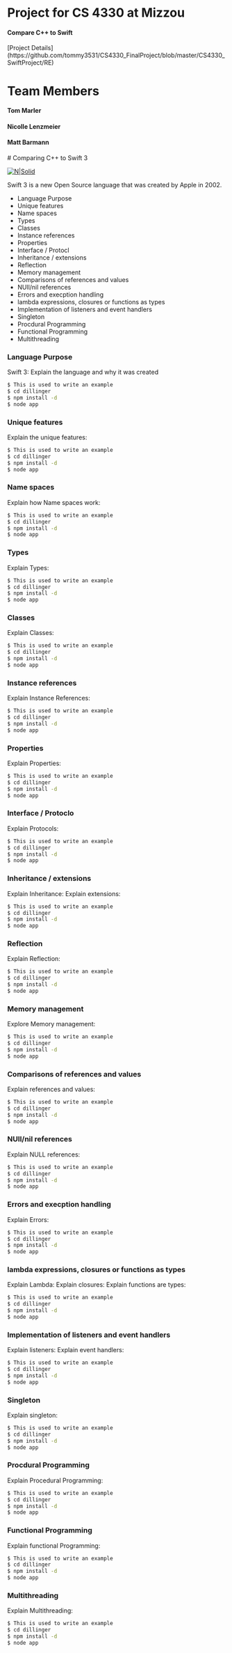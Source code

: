 <h1> Project for CS 4330 at Mizzou </h1>
<h4>Compare C++ to Swift </h4>
[Project Details](https://github.com/tommy3531/CS4330_FinalProject/blob/master/CS4330_SwiftProject/RE)
<h1> Team Members</h1>
<h4> Tom Marler </h4>
<h4> Nicolle Lenzmeier</h4>
<h4> Matt Barmann</h4>
# Comparing C++ to Swift 3

[![N|Solid](https://cldup.com/dTxpPi9lDf.thumb.png)](https://nodesource.com/products/nsolid)

Swift 3 is a new Open Source language that was created by Apple in 2002.

  - Language Purpose
  - Unique features
  - Name spaces
  - Types
  - Classes
  - Instance references
  - Properties
  - Interface / Protocl
  - Inheritance / extensions
  - Reflection
  - Memory management
  - Comparisons of references and values
  - NUll/nil references
  - Errors and execption handling
  - lambda expressions, closures or functions as types
  - Implementation of listeners and event handlers
  - Singleton
  - Procdural Programming
  - Functional Programming
  - Multithreading

### Language Purpose
Swift 3: Explain the language and why it was created
```sh
$ This is used to write an example
$ cd dillinger
$ npm install -d
$ node app
```
### Unique features
Explain the unique features: 
```sh
$ This is used to write an example
$ cd dillinger
$ npm install -d
$ node app
```
### Name spaces
Explain how Name spaces work: 
```sh
$ This is used to write an example
$ cd dillinger
$ npm install -d
$ node app
```
### Types
Explain Types: 
```sh
$ This is used to write an example
$ cd dillinger
$ npm install -d
$ node app
```
### Classes
Explain Classes: 
```sh
$ This is used to write an example
$ cd dillinger
$ npm install -d
$ node app
```
### Instance references
Explain Instance References: 
```sh
$ This is used to write an example
$ cd dillinger
$ npm install -d
$ node app
```
### Properties
Explain Properties: 
```sh
$ This is used to write an example
$ cd dillinger
$ npm install -d
$ node app
```
### Interface / Protoclo
Explain Protocols: 
```sh
$ This is used to write an example
$ cd dillinger
$ npm install -d
$ node app
```
### Inheritance / extensions
Explain Inheritance:
Explain extensions:

```sh
$ This is used to write an example
$ cd dillinger
$ npm install -d
$ node app
```
### Reflection
Explain Reflection:
```sh
$ This is used to write an example
$ cd dillinger
$ npm install -d
$ node app
```
### Memory management
Explore Memory management: 
```sh
$ This is used to write an example
$ cd dillinger
$ npm install -d
$ node app
```
### Comparisons of references and values
Explain references and values: 
```sh
$ This is used to write an example
$ cd dillinger
$ npm install -d
$ node app
```
### NUll/nil references
Explain NULL references: 
```sh
$ This is used to write an example
$ cd dillinger
$ npm install -d
$ node app
```
### Errors and execption handling
Explain Errors: 
```sh
$ This is used to write an example
$ cd dillinger
$ npm install -d
$ node app
```
### lambda expressions, closures or functions as types
Explain Lambda:
Explain closures: 
Explain functions are types: 
```sh
$ This is used to write an example
$ cd dillinger
$ npm install -d
$ node app
```
### Implementation of listeners and event handlers
Explain listeners:
Explain event handlers:
```sh
$ This is used to write an example
$ cd dillinger
$ npm install -d
$ node app
```
### Singleton
Explain singleton:
```sh
$ This is used to write an example
$ cd dillinger
$ npm install -d
$ node app
```
### Procdural Programming
Explain Procedural Programming: 
```sh
$ This is used to write an example
$ cd dillinger
$ npm install -d
$ node app
```
### Functional Programming
Explain functional Programming:
```sh
$ This is used to write an example
$ cd dillinger
$ npm install -d
$ node app
```
### Multithreading
Explain Multithreading: 
```sh
$ This is used to write an example
$ cd dillinger
$ npm install -d
$ node app
```
